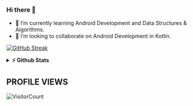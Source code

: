 ### Hi there 👋

- 🌱 I’m currently learning Android Development and Data Structures & Algorithms.
- 👯 I’m looking to collaborate on Android Development in Kotlin.

[![GitHub Streak](https://github-readme-streak-stats.herokuapp.com/?user=xpandeyed&theme=holi-theme)](https://git.io/streak-stats)


<details>	
  <summary><b>⚡ Github Stats</b></summary>
  <img height="180em" src="https://github-readme-stats.vercel.app/api?username=xpandeyed&show_icons=true&hide_border=true&&count_private=true&include_all_commits=true" />
  <img height="180em" src="https://github-readme-stats.vercel.app/api/top-langs/?username=xpandeyed&exclude_repo=KNN-Image-Classification&show_icons=true&hide_border=true&layout=compact&langs_count=8"/>
</details>

## PROFILE VIEWS 
![VisitorCount](https://profile-counter.glitch.me/xpandeyed/count.svg)

